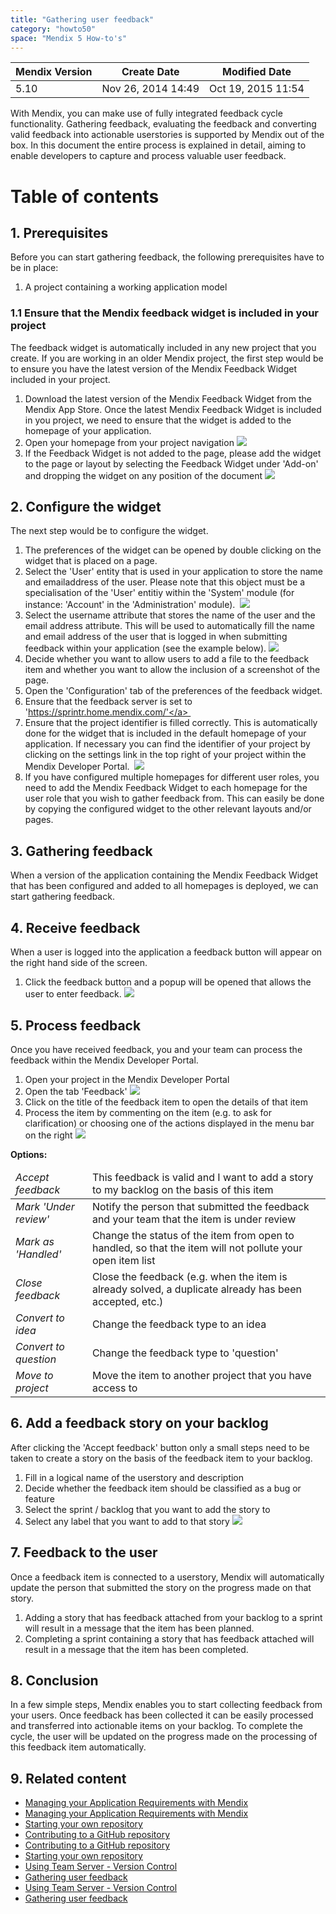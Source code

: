 ```yaml
---
title: "Gathering user feedback"
category: "howto50"
space: "Mendix 5 How-to's"
---
```

<table><thead><tr><th class="confluenceTh">Mendix Version</th><th class="confluenceTh">Create Date</th><th colspan="1" class="confluenceTh">Modified Date</th></tr></thead><tbody><tr><td class="confluenceTd">5.10</td><td class="confluenceTd">Nov 26, 2014 14:49</td><td colspan="1" class="confluenceTd">Oct 19, 2015 11:54</td></tr></tbody></table>



With Mendix, you can make use of fully integrated feedback cycle functionality. Gathering feedback, evaluating the feedback and converting valid feedback into actionable userstories is supported by Mendix out of the box. In this document the entire process is explained in detail, aiming to enable developers to capture and process valuable user feedback.

# Table of contents

## 1\. Prerequisites

Before you can start gathering feedback, the following prerequisites have to be in place:

1.  A project containing a working application model

### 1.1 Ensure that the Mendix feedback widget is included in your project

The feedback widget is automatically included in any new project that you create. If you are working in an older Mendix project, the first step would be to ensure you have the latest version of the Mendix Feedback Widget included in your project.

1.  Download the latest version of the Mendix Feedback Widget from the Mendix App Store.
    Once the latest Mendix Feedback Widget is included in you project, we need to ensure that the widget is added to the homepage of your application.
2.  Open your homepage from your project navigation
    ![](attachments/8783127/8946115.png)
3.  If the Feedback Widget is not added to the page, please add the widget to the page or layout by selecting the Feedback Widget under 'Add-on' and dropping the widget on any position of the document
    ![](attachments/8783127/8946416.png)

## 2\. Configure the widget

The next step would be to configure the widget.

1.  The preferences of the widget can be opened by double clicking on the widget that is placed on a page. 
2.  Select the 'User' entity that is used in your application to store the name and emailaddress of the user. Please note that this object must be a specialisation of the 'User' entitiy within the 'System' module (for instance: 'Account' in the 'Administration' module). 
    ![](attachments/8783127/8946417.png)
3.  Select the username attribute that stores the name of the user and the email address attribute. This will be used to automatically fill the name and email address of the user that is logged in when submitting feedback within your application (see the example below).
    ![](attachments/8783127/8946418.png)
4.  Decide whether you want to allow users to add a file to the feedback item and whether you want to allow the inclusion of a screenshot of the page. 
5.  Open the 'Configuration' tab of the preferences of the feedback widget.
6.  Ensure that the feedback server is set to '<a rel="nofollow">https://sprintr.home.mendix.com/'</a> 
7.  Ensure that the project identifier is filled correctly. This is automatically done for the widget that is included in the default homepage of your application. If necessary you can find the identifier of your project by clicking on the settings link in the top right of your project within the Mendix Developer Portal. 
    ![](attachments/8783127/8946422.png)
8.  If you have configured multiple homepages for different user roles, you need to add the Mendix Feedback Widget to each homepage for the user role that you wish to gather feedback from. This can easily be done by copying the configured widget to the other relevant layouts and/or pages.

## 3\. Gathering feedback

When a version of the application containing the Mendix Feedback Widget that has been configured and added to all homepages is deployed, we can start gathering feedback. 

## 4\. Receive feedback

When a user is logged into the application a feedback button will appear on the right hand side of the screen.

1.  Click the feedback button and a popup will be opened that allows the user to enter feedback.
    ![](attachments/8783127/8946418.png)

## 5\. Process feedback

Once you have received feedback, you and your team can process the feedback within the Mendix Developer Portal. 

1.  Open your project in the Mendix Developer Portal
2.  Open the tab 'Feedback'
    ![](attachments/8783127/8946426.png)
3.  Click on the title of the feedback item to open the details of that item
4.  Process the item by commenting on the item (e.g. to ask for clarification) or choosing one of the actions displayed in the menu bar on the right
    ![](attachments/8783127/8946431.png)

**Options:**

<table><thead><tr><td class="confluenceTd"><em><em>Accep</em>t feedback</em></td><td class="confluenceTd">This feedback is valid and I want to add a story to my backlog on the basis of this item</td></tr></thead><tbody><tr><td class="confluenceTd"><em>Mark 'Under review'</em></td><td class="confluenceTd">Notify the person that submitted the feedback and your team that the item is under review</td></tr><tr><td class="confluenceTd"><em>Mark as 'Handled'</em></td><td class="confluenceTd"><span>Change the status of the item from open to handled, so that the item will not pollute your open item list</span></td></tr><tr><td class="confluenceTd"><em>Close feedback</em></td><td class="confluenceTd">Close the feedback (e.g. when the item is already solved, a duplicate already has been accepted, etc.)</td></tr><tr><td class="confluenceTd"><em>Convert to idea</em></td><td class="confluenceTd">Change the feedback type to an idea</td></tr><tr><td class="confluenceTd"><em>Convert to question</em></td><td class="confluenceTd">Change the feedback type to 'question'</td></tr><tr><td class="confluenceTd"><em>Move to project</em></td><td class="confluenceTd">Move the item to another project that you have access to</td></tr></tbody></table>

## 6\. Add a feedback story on your backlog

After clicking the 'Accept feedback' button only a small steps need to be taken to create a story on the basis of the feedback item to your backlog. 

1.  Fill in a logical name of the userstory and description
2.  Decide whether the feedback item should be classified as a bug or feature
3.  Select the sprint / backlog that you want to add the story to
4.  Select any label that you want to add to that story
    ![](attachments/8783127/8946432.png)

## 7\. Feedback to the user

Once a feedback item is connected to a userstory, Mendix will automatically update the person that submitted the story on the progress made on that story. 

1.  Adding a story that has feedback attached from your backlog to a sprint will result in a message that the item has been planned.
2.  Completing a sprint containing a story that has feedback attached will result in a message that the item has been completed.

## 8\. Conclusion

In a few simple steps, Mendix enables you to start collecting feedback from your users. Once feedback has been collected it can be easily processed and transferred into actionable items on your backlog. To complete the cycle, the user will be updated on the progress made on the processing of this feedback item automatically.

## 9\. Related content

*   [Managing your Application Requirements with Mendix](/howto50/Managing+your+Application+Requirements+with+Mendix)
*   [Managing your Application Requirements with Mendix](/howto6/Managing+your+Application+Requirements+with+Mendix)
*   [Starting your own repository](/howto50/Starting+your+own+repository)
*   [Contributing to a GitHub repository](/howto50/Contributing+to+a+GitHub+repository)
*   [Contributing to a GitHub repository](/howto6/Contributing+to+a+GitHub+repository)
*   [Starting your own repository](/howto6/Starting+your+own+repository)
*   [Using Team Server - Version Control](/howto50/Using+Team+Server+-+Version+Control)
*   [Gathering user feedback](/howto50/Gathering+user+feedback)
*   [Using Team Server - Version Control](/howto6/Using+Team+Server+-+Version+Control)
*   [Gathering user feedback](/howto6/Gathering+user+feedback)

